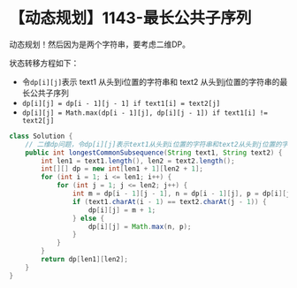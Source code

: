 # 【动态规划】1143-最长公共子序列

动态规划！然后因为是两个字符串，要考虑二维DP。

状态转移方程如下：

- 令`dp[i][j]`表示 text1 从头到i位置的字符串和 text2 从头到j位置的字符串的最长公共子序列
- `dp[i][j] = dp[i - 1][j - 1] if text1[i] = text2[j]`
- `dp[i][j] = Math.max(dp[i - 1][j], dp[i][j - 1]) if text1[i] != text2[j]`

```java
class Solution {
    // 二维dp问题，令dp[i][j]表示text1从头到i位置的字符串和text2从头到j位置的字符串的最长公共子序列
    public int longestCommonSubsequence(String text1, String text2) {
        int len1 = text1.length(), len2 = text2.length();        
        int[][] dp = new int[len1 + 1][len2 + 1];
        for (int i = 1; i <= len1; i++) {
            for (int j = 1; j <= len2; j++) {
                int m = dp[i - 1][j - 1], n = dp[i - 1][j], p = dp[i][j - 1];
                if (text1.charAt(i - 1) == text2.charAt(j - 1)) {
                    dp[i][j] = m + 1;
                } else {
                    dp[i][j] = Math.max(n, p);
                }
            }
        }
        return dp[len1][len2];
    }
}
```

